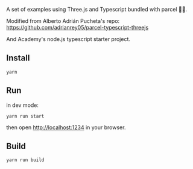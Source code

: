 A set of examples using Three.js and Typescript bundled with parcel 🚀🔥.

Modified from Alberto Adrián Pucheta's repo: https://github.com/adrianrey05/parcel-typescript-threejs

And Academy's node.js typescript starter project.

## Install

```
yarn
```

## Run

in dev mode:

```
yarn run start
```

then open [http://localhost:1234](http://localhost:1234) in your browser.

## Build

```
yarn run build
```
